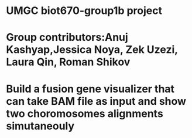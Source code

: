 # UMGC biot670-group1b project
# Group contributors:Anuj Kashyap,Jessica Noya, Zek Uzezi, Laura Qin, Roman Shikov
# Build a fusion gene visualizer that can take BAM file as input and show two choromosomes alignments simutaneouly
